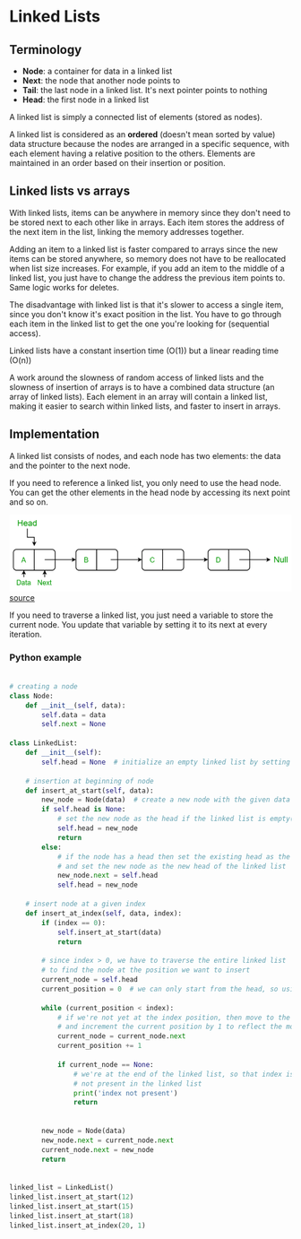 # Linked Lists

## Terminology
- **Node**: a container for data in a linked list
- **Next**: the node that another node points to
- **Tail**: the last node in a linked list. It's next pointer points to nothing
- **Head**: the first node in a linked list

A linked list is simply a connected list of elements (stored as nodes).

A linked list is considered as an **ordered** (doesn't mean sorted by value) data structure because the nodes are arranged in a specific sequence, with each element having a relative position to the others. Elements are maintained in an order based on their insertion or position.

## Linked lists vs arrays
With linked lists, items can be anywhere in memory since they don't need to be stored next to each other like in arrays.
Each item stores the address of the next item in the list, linking the memory addresses together.

Adding an item to a linked list is faster compared to arrays since the new items can be stored anywhere, so memory does not have to be reallocated when list size increases. For example, if you add an item to the middle of a linked list, you just have to change the address the previous item points to. Same logic works for deletes.

The disadvantage with linked list is that it's slower to access a single item, since you don't know it's exact position in the list. You have to go through each item in the linked list to get the one you're looking for (sequential access).

Linked lists have a constant insertion time (O(1)) but a linear reading time (O(n))

A work around the slowness of random access of linked lists and the slowness of insertion of arrays is to have a combined data structure (an array of linked lists). Each element in an array will contain a linked list, making it easier to search within linked lists, and faster to insert in arrays.


## Implementation
A linked list consists of nodes, and each node has two elements: the data and the pointer to the next node.

If you need to reference a linked list, you only need to use the head node. You can get the other elements in the head node by accessing its next point and so on.

![linked-list](linked_list.png)
[source](https://www.geeksforgeeks.org/python-linked-list/)

If you need to traverse a linked list, you just need a variable to store the current node. You update that variable by setting it to its next at every iteration.

### Python example

```py

# creating a node
class Node:
    def __init__(self, data):
        self.data = data
        self.next = None

class LinkedList:
    def __init__(self):
        self.head = None  # initialize an empty linked list by setting the head as none

    # insertion at beginning of node
    def insert_at_start(self, data):
        new_node = Node(data)  # create a new node with the given data
        if self.head is None:  
            # set the new node as the head if the linked list is empty(head is none)
            self.head = new_node
            return
        else:
            # if the node has a head then set the existing head as the next item 
            # and set the new node as the new head of the linked list
            new_node.next = self.head
            self.head = new_node

    # insert node at a given index
    def insert_at_index(self, data, index):
        if (index == 0):
            self.insert_at_start(data)
            return

        # since index > 0, we have to traverse the entire linked list
        # to find the node at the position we want to insert
        current_node = self.head
        current_position = 0  # we can only start from the head, so using 0 as current position

        while (current_position < index):
            # if we're not yet at the index position, then move to the next node
            # and increment the current position by 1 to reflect the movement to the next node
            current_node = current_node.next
            current_position += 1

            if current_node == None:
                # we're at the end of the linked list, so that index is 
                # not present in the linked list
                print('index not present')
                return


        new_node = Node(data)
        new_node.next = current_node.next
        current_node.next = new_node
        return
    

linked_list = LinkedList()
linked_list.insert_at_start(12)
linked_list.insert_at_start(15)
linked_list.insert_at_start(18)
linked_list.insert_at_index(20, 1)
```
